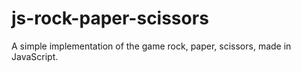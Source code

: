 # js-rock-paper-scissors
A simple implementation of the game rock, paper, scissors, made in JavaScript.
